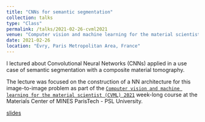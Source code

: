```yaml
---
title: "CNNs for semantic segmentation"
collection: talks
type: "Class"
permalink: /talks/2021-02-26-cvml2021
venue: "Computer vision and machine learning for the material scientist (CVML) 2021"
date: 2021-02-26
location: "Évry, Paris Metropolitan Area, France"
---
```


I lectured about Convolutional Neural Networks (CNNs) applied in a use case of semantic segmentation with a composite material tomography.

The lecture was focused on the construction of a NN architecture for this image-to-image problem as part of the [`Computer vision and machine learning for the material scientist (CVML) 2021`](https://bigmeca.minesparis.psl.eu/cvml-2021/) week-long course at the Materials Center of MINES ParisTech - PSL University.

[slides](http://joaopcbertoldo.github.io/files/2021-02-15-cvml2021-slides.pdf)
